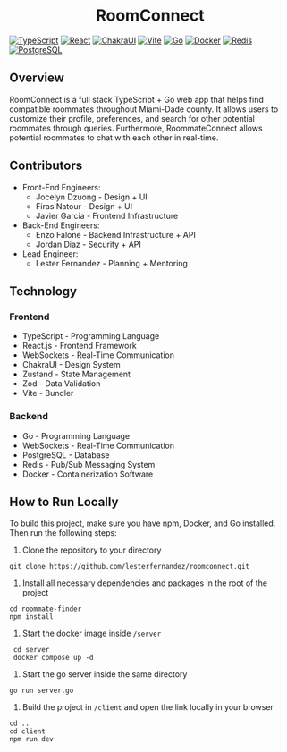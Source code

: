 <h1 align="center">RoomConnect</h1>

[![TypeScript](https://img.shields.io/badge/TypeScript-5.0.2-brown?logo=typescript&labelColor=brown)]()
[![React](https://img.shields.io/badge/React-18.2.0-blue?logo=react)]()
[![ChakraUI](https://img.shields.io/badge/Chakra_UI-2.8.1-lightblue?logo=chakraui&labelColor=lightblue&color=lightblue)]()
[![Vite](https://img.shields.io/badge/Vite-4.4.5-purple?logo=vite&labelColor=purple&color=yellow)]()
[![Go](https://img.shields.io/badge/Go-1.21.4-lightblue?logo=go&labelColor=white&color=lightblue)]()
[![Docker](https://img.shields.io/badge/Docker-blue?logo=docker&labelColor=white&color=blue)]()
[![Redis](https://img.shields.io/badge/Redis-white?logo=redis)]()
[![PostgreSQL](https://img.shields.io/badge/PostgreSQL-lightblue?logo=postgresql&logoColor=white&labelColor=blue)]()

## Overview

RoomConnect is a full stack TypeScript + Go web app that helps find compatible roommates throughout Miami-Dade county. It allows users to customize their profile, preferences, and search for other potential roommates through queries. Furthermore, RoommateConnect allows potential roommates to chat with each other in real-time.

## Contributors

- Front-End Engineers:
  - Jocelyn Dzuong - Design + UI
  - Firas Natour - Design + UI
  - Javier Garcia - Frontend Infrastructure
- Back-End Engineers:
  - Enzo Falone - Backend Infrastructure + API
  - Jordan Diaz - Security + API
- Lead Engineer:
  - Lester Fernandez - Planning + Mentoring

## Technology

### Frontend

- TypeScript - Programming Language
- React.js - Frontend Framework
- WebSockets - Real-Time Communication
- ChakraUI - Design System
- Zustand - State Management
- Zod - Data Validation
- Vite - Bundler

### Backend

- Go - Programming Language
- WebSockets - Real-Time Communication
- PostgreSQL - Database
- Redis - Pub/Sub Messaging System
- Docker - Containerization Software

## How to Run Locally

To build this project, make sure you have npm, Docker, and Go installed. Then run the following steps:

1. Clone the repository to your directory

```
git clone https://github.com/lesterfernandez/roomconnect.git
```

1. Install all necessary dependencies and packages in the root of the project

```
cd roommate-finder
npm install
```

1. Start the docker image inside `/server`

```
 cd server
 docker compose up -d
```

1. Start the go server inside the same directory

```
go run server.go
```

1. Build the project in `/client` and open the link locally in your browser

```
cd ..
cd client
npm run dev
```
